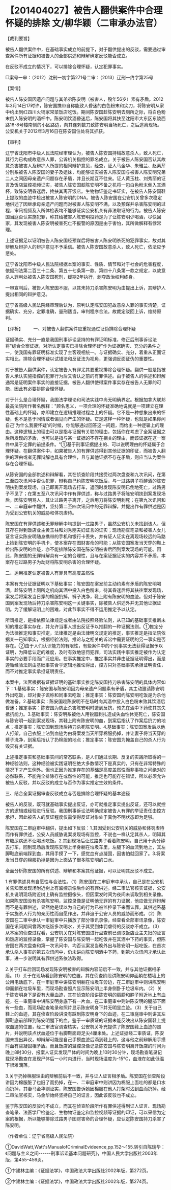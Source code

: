 # 【201404027】被告人翻供案件中合理怀疑的排除 文/柳华颖（二审承办法官）

【裁判要旨】

被告人翻供案件中，在基础事实成立的前提下，对于翻供提出的反驳，需要通过审查案件所有证据和被告人的全部供述和辩解确定反驳能否成立。

在反驳不成立的情况下，可以排除合理怀疑，认定犯罪事实。

□案号一审：（2012）沈刑一初字第271号二审：（2013）辽刑一终字第25号

【案情】

被告人陈安国因遗产问题与其弟弟陈安明（被害人，殁年56岁）素有矛盾。2012年3月14日17时许，陈安国携带自称能致人昏迷的白色粉末和尖刀，将陈安明从家中约出到红四川火锅家常菜饭店吃饭。期间陈安国趁陈安明去厕所之际，将白色粉末倒入陈安明的酒杯中。陈安明饮酒昏迷后，陈安国将其扶至沈阳市大东区东陵西路16-8号楼南侧的小区路边，向其连刺数刀致陈安明当场死亡，之后逃离现场。公安机关于2012年3月16日在陈安国住处将其抓获。

【审判】

辽宁省沈阳市中级人民法院经审理认为，被告人陈安国持械故意杀人，致人死亡，其行为已构成故意杀人罪，公诉机关指控的罪名成立。关于被告人陈安国否认其故意杀害被害人及辩护人所提的相同辩护意见，经查，证人马金华、朱雅兰、赵素芹分别系被告人陈安国的妻子及姐妹，均能够证实被告人陈安国与被害人陈安明兄弟二人之间因母亲遗产问题存在矛盾，并且长期互不往来。证人黄玉柱、刘秀丽的证言及饭店监控视频证实，被告人陈安国趁陈安明不备之机将一包白色粉末倒入其酒杯，致陈安明昏迷后，搀扶其离开饭店。生物物证鉴定书证实，在被告人陈安国鞋上提取的血迹中检出被害人陈安明的DNA。被告人陈安国在公安机关曾多次稳定地供述了因继承母亲遗产问题而对被害人陈安明不满，以及预谋并杀害陈安明的过程，审讯视频及入所体检表均不能够证实公安机关有非法取证的行为。被告人陈安国当庭否认实施犯罪，称其给被害人陈安明投药是为了让陈安明少喝酒，尽快回家，其发现被害人陈安明被害死亡不报警的原因是由于害怕，其所做解释有悖常理。

上述证据足以证明被告人陈安国经预谋后将被害人陈安明杀死的犯罪事实，故对其辩解及辩护人的辩护意见不予采信。被告人陈安国故意杀人，致人死亡，依法应予惩处。

辽宁省沈阳市中级人民法院根据本案的事实、性质、情节和对于社会的危害程度，依据刑法第二百三十二条、第五十七条第一款、第四十八条第一款之规定，以故意杀人罪判处被告人陈安国死刑，缓期2年执行，剥夺政治权利终身。

一审宣判后，被告人陈安国不服，以其未持刀杀害陈安明为由提出上诉，其辩护人提出相同的辩护意见。

辽宁省高级人民法院经审理后认为，原判认定陈安国犯故意杀人罪的事实清楚，证据确实、充分，定罪准确，量刑适当，审判程序合法。故裁定驳回上诉，维持原判。

【评析】 　　一、对被告人翻供案件应重视通过证伪排除合理怀疑

证据确实、充分一直是我国刑事诉讼坚持的有罪证明标准，修正后刑事诉讼法将"综合全案证据，对所认定事实已排除合理怀疑"作为证据确实、充分的条件之一，使我国有罪证明标准实现了主客观相统一。与证据确实、充分，着重从正面证实相比，排除合理怀疑以试错法和反证法为视角，更强调反面证伪的重要性。

对于被告人翻供案件，认定被告人有罪尤其要重视排除合理怀疑。翻供一般是指被告人承认实施指控的犯罪行为后又否认之前的有罪供述。由于被告人的供述和辩解通常是证明案件事实的直接证据，被告人翻供使得案件事实存在被告人无罪的可能，因此有必要排除合理怀疑。

对于什么是合理怀疑，我国法学理论和司法实践中尚无明确界定。根据加拿大联邦最高法院所作著名解释："顾名思义，一项合理的怀疑准确地说就是一项建立在理性基础上的怀疑，亦即建立在逻辑推理过程之上的怀疑。它不是一种想象出来的怀疑，也不是基于同情或者偏见而产生的怀疑。它是这样一种怀疑，也就是如果你问自己'为什么我要怀疑'的时候，你能够通过回答这一问题，而给出一种逻辑上的理由。这种逻辑上的理由可以是指与证据有关联的理由，包括你在考虑了全案证据之后所发现的矛盾，也可以是指与某一证据的不存在相关的理由，而该证据在这一案件中属于定罪的前提条件。"①基于刑事证据提出的、可以说明理由的怀疑属于合理怀疑。在翻供案件中，如果被告人的有罪供述得到其他证据的印证，而被告人翻供的理由或者无罪辩解也具有合理性，且与其他证据不存在矛盾，则应当认为案件存在合理怀疑。

从陈安国的全部供述和辩解看，其在侦查阶段共接受过两次盘查和九次讯问，在第二至四次讯问中否认犯罪，辩称自己约陈安明吃饭后，与一过路男子将醉酒的陈安明扶到案发现场，自己即离开现场去打车，返回时发现陈安明已倒地死亡，过路男子不见了；在第五至八次讯问中作有罪供述，称与过路男子将陈安明扶到案发现场后，因陈安明骂人，其让过路男子离开，之后用刀将陈安明刺死；在第九次讯问和一、二审庭审中翻供，坚持第二至四次讯问中的无罪辩解，并提出作有罪供述是因为受到公安机关的威胁和体罚虐待。

陈安国在有罪供述和无罪辩解中均提到一过路男子，虽然公安机关未找到该人，但其存在得到饭店业主黄玉柱和刘秀丽夫妇证言的证实；现场勘查笔录和被害人女儿证言证实陈安明随身携带的手机和银行卡丢失，并有证人证实在离现场较远的马路上捡到陈安明的手机卡，使本案存在图财害命的可能；从陈安国案发当天穿的鞋上检出陈安明的血迹，亦不能排除陈安国在陈安明被害后回到案发现场的可能。因此，陈安国的无罪辩解具有一定的合理性，且与在案证据证实的内容并不矛盾，本案存在过路男子为劫财将陈安明杀害的合理怀疑。

二、运用推定认定被告人有罪具有高度盖然性

本案有充分证据证明以下基础事实：陈安国在案发前主动约素有矛盾的陈安明喝酒，趁陈安明上厕所之机向其酒中投入白色粉末，待其昏迷后将其扶往案发现场，案发后将案发当日穿的棉服扔掉，裤子洗净，鞋上附有陈安明的血迹。但对于陈安国到案发现场后持刀杀害陈安明这一关键事实，除被告人供述外并无其他证据证明。为了缓解证明上的困难，对此节事实不得不运用推定予以认定。

所谓推定，是指依照法律规定或者由法院按照经验法则，从已知的基础事实推断未知的推定事实存在，并允许当事人提出反证予以推翻的一种证据法则。①推定分为法律推定和事实推定，法律推定是由法律明文规定的推定，事实推定是指法院依据某一已知事实，根据经验法则，推论与之相关的诉讼中需要证明的另一事实是否存在。②由于人们认识能力的有限性，有些案件中的个别事实无法获得证据予以证明，为降低认定的难度，及时有效地惩罚犯罪，司法实践中事实推定被作为认定事实的必要手段而广泛应用。在事实推定中，推定事实并非由证据证明得出，而是遵循经验法则由基础事实合乎逻辑地推论得出，控方只对基础事实承担证明责任，而不对推定事实承担证明责任。

本案中，法官根据有证据证明的基础事实推定陈安国持刀杀害陈安明的具体内容如下：1.基础事实：陈安国与陈安明因为母亲遗产问题素有矛盾，其主动邀请陈安明外出吃饭，却对妻子谎称和同事去吃饭；推定事实：陈安国约陈安明吃饭是为杀他做准备。2.基础事实：陈安国趁陈安明不在场时向其酒中投入白色粉末致其饮酒后昏迷；推定事实：陈安国为防止杀害陈安明时遭到反抗，预先在酒中下药使其丧失抵抗能力。3.基础事实：陈安明系被他人用锐器刺扎造成失血性休克死亡，陈安国与陈安明一起到案发现场，其鞋上附有陈安明的血，到案后指认了作案后扔刀的地点；推定事实：陈安国到现场后持刀杀死陈安明。4.基础事实：陈安国案发后以他人打架，自己衣服上沾到血迹为由将案发当天所穿棉服扔掉，并让妻子将当天穿的裤子洗净，到案后指认了扔棉服的地点；推定事实：陈安国为掩盖自己的杀人行为毁灭有关证据。

上述推定事实和基础事实间的常态联系，是人们通过长期、反复的实践所取得的一种经验法则，这种经验被实践证明在绝大多数情况下是真实的，只有在非常特殊的情况下才产生例外。但也正因为推定存在的基础是高度盖然性而非事物之间绝对的必然联系，不能完全排除存在或然性的可能，推定也可能存在错误，所以必须允许被告人反驳，并以反驳的成立与否作为事实推定生效的条件。

三、结合全案证据审查反驳成立与否是排除合理怀疑的基本途径

被告人的反驳，既可就基础事实提出反证，亦可就推定事实提出反证，还可以就控方的逻辑或经验进行反驳。我国刑事诉讼法明确规定被告人有罪的举证责任由控方承担，因此被告人的反证程度仅需使得反证对象处于真伪不明状态即为足够。

陈安国在二审庭审中翻供，提出如下反驳：1.其因受到公安机关的威胁和体罚虐待而作有罪供述，公安人员威胁说案发现场有监控，不说也一样认定其杀人，明知其有糖尿病还不让喝水吃饭。2.其到现场后让过路男子看着陈安明，自己用十余分钟去打车，回到现场后发现陈安明上半身躺在垃圾车里，左腿下的血流到地上，其左脚鞋底前端踩到血，其用手摸了一下，感觉血有点凝固，因害怕就回家了。3.将案发当日穿的棉服扔掉是因为上面沾了很多陈安明的口水。

全面分析陈安国的所有供述、辩解和本案其他证据，可以证明其反驳不成立。

1.有罪供述具有自愿性与合法性。（1）陈安国在二审庭审中承认，自己是在公安机关告知案发现场附近树上有监控录像后作的有罪供述。经二审法官核实证据，公安机关说明现场附近树上确有监控摄像头，但因案发时间为夜间未调取到相关录像。如果陈安国没有杀害陈安明，监控录像是证明他无罪的有力证据，他应做无罪辩解而不是有罪供述，显然他是误以为自己的行为已被监控录下来而认罪，其供述系基于实施杀人行为的亲历性而自愿作出，并非迫于公安人员的威胁而形成。（2）陈安国在二审中承认一审庭审中只播放了部分审讯录像，经查看全部审讯录像，陈安国在讯问期间曾两次吃饭多次喝水，关于其受到体罚虐待的反驳亦不成立。（3）从本案的侦查过程看，公安机关在对陈安国进行盘查前已调取饭店业主夫妇的证言和饭店的监控录像，掌握了陈安国与陈安明一起吃饭并在其酒中下药的事实，但陈安国在两次盘查和第一次讯问中，均否认案发当晚外出与陈安明一起吃饭，在首次承认杀人事实的第五次讯问中，仍未讲向陈安明酒中下药，到第六次讯问才承认此事，进一步说明其有罪供述系依法取得。

2.关于打车后回现场发现陈安明被害的辩解内容前后不一致，并与其他证据相矛盾。（1）关于在现场看到陈安明的位置，其在侦查阶段讲陈安明仰面躺在楼墙上的公用电话底下，在一审庭审中讲陈安明躺在垃圾车旁边，在二审庭审中则讲陈安明仰面躺在垃圾车里，而现场勘查照片显示陈安明上半身侧卧于垃圾车内。（2）关于陈安明身下是否有大量血迹，其在侦查阶段讲陈安明的肩膀和脖子附近地上有血迹，在一审庭审中讲陈安明身底下有一片血，在二审庭审中则讲陈安明的腿部下面有一些血，而现场勘查笔录和照片显示陈安明身下并无明显血迹。（3）关于自己鞋上的血迹，其在侦查阶段讲没有踩到陈安明身下的血迹，在二审庭审中则讲其左脚鞋底前部踩到陈安明腿下的血。鉴于一审质证的证据未能反映出从陈安国鞋上提取血迹的位置，经二审法官调查核实，公安机关补充提供了陈安国鞋上血迹的照片，并说明该点状血迹位于右脚鞋面距足尖4厘米处。上述证据经二审质证，陈安国未提出异议，却辩解可能是自己手摸血迹后滴到鞋上的，这与他之前辩解用手摸时血有些凝固相矛盾。而且饭店的监控录像记录陈安国与陈安明离开饭店的时间为晚上8时30分，报案人证实发现尸体的时间为晚上10时30分许，现场勘查笔录记载现场勘查在发现尸体后一小时内进行，当时现场温度为-15℃，血液在如此低温下很难滴落。

3.关于扔掉棉服理由的辩解前后不一致，并与证人证言相矛盾。陈安国在侦查阶段讲因为棉服脏了也旧了而扔掉，在一、二审庭审中则讲因为棉服上面吐的都是口水而扔掉，其妻马金华则证实，陈安国告诉她因棉服在他人打架时沾到血而扔掉。经二审法官核实，马金华始终坚持自己的证言，因此该反驳也不成立。

鉴于陈安国的反驳均不成立，而其在侦查阶段所作有罪供述得到证人证言、现场勘查笔录、法医学尸检鉴定、生物物证鉴定和监控视频等证据的印证，可以采信为定案的根据，所以能够排除过路男子图财害命的合理怀疑，应认定陈安国持刀杀害了陈安明。

（作者单位：辽宁省高级人民法院）

①DavidWatt,Watt'sManualofCriminalEvideence,pp.152～155.转引自陈瑞华：《问题与主义之间------刑事诉讼基本问题研究》，中国人民大学出版社2003年版，第455-456页。

①卞建林主编：《证据法学》，中国政法大学出版社2002年版，第272页。

②卞建林主编：《证据法学》，中国政法大学出版社2002年版，第274页。
